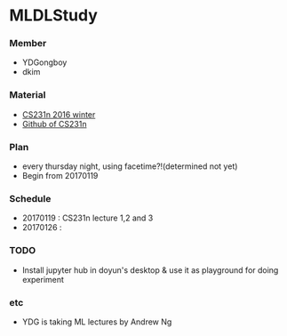 # MLDLStudy

### Member
- YDGongboy
- dkim

### Material
- [CS231n 2016 winter](https://www.youtube.com/playlist?list=PLLvH2FwAQhnpj1WEB-jHmPuUeQ8mX-XXG)
- [Github of CS231n](https://github.com/cs231n)

### Plan
- every thursday night, using facetime?!(determined not yet)
- Begin from 20170119

### Schedule
- 20170119
  : CS231n lecture 1,2 and 3
- 20170126
  :

### TODO
- Install jupyter hub in doyun's desktop & use it as playground for doing experiment

### etc
- YDG is taking ML lectures by Andrew Ng
